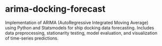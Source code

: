 # arima-docking-forecast
Implementation of ARIMA (AutoRegressive Integrated Moving Average) using Python and Statsmodels for ship docking data forecasting. Includes data preprocessing, stationarity testing, model evaluation, and visualization of time-series predictions.
